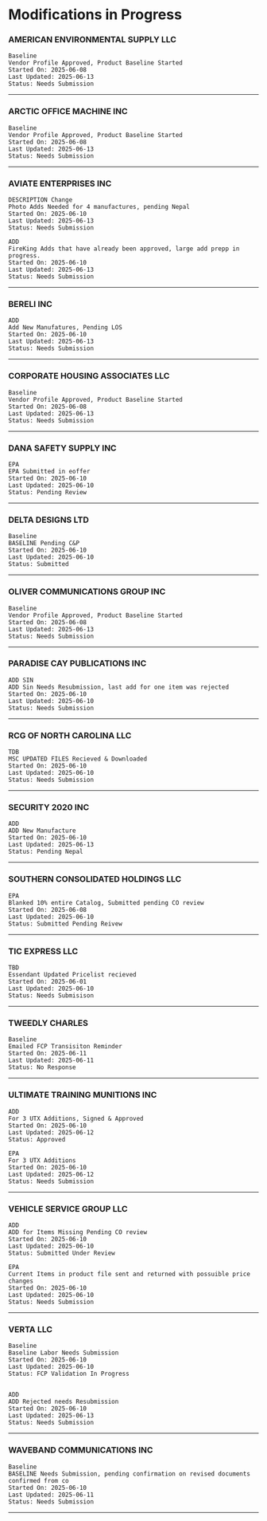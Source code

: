 # Modifications in Progress

### AMERICAN ENVIRONMENTAL SUPPLY LLC
```code
Baseline 
Vendor Profile Approved, Product Baseline Started
Started On: 2025-06-08
Last Updated: 2025-06-13
Status: Needs Submission

```

---
### ARCTIC OFFICE MACHINE INC
```code
Baseline 
Vendor Profile Approved, Product Baseline Started
Started On: 2025-06-08
Last Updated: 2025-06-13
Status: Needs Submission

```

---
### AVIATE ENTERPRISES INC
```code
DESCRIPTION Change
Photo Adds Needed for 4 manufactures, pending Nepal
Started On: 2025-06-10
Last Updated: 2025-06-13
Status: Needs Submission

```


```code
ADD
FireKing Adds that have already been approved, large add prepp in progress. 
Started On: 2025-06-10
Last Updated: 2025-06-13
Status: Needs Submission

```

---
### BERELI INC
```code
ADD 
Add New Manufatures, Pending LOS
Started On: 2025-06-10
Last Updated: 2025-06-13
Status: Needs Submission

```

---
### CORPORATE HOUSING ASSOCIATES LLC
```code
Baseline 
Vendor Profile Approved, Product Baseline Started
Started On: 2025-06-08
Last Updated: 2025-06-13
Status: Needs Submission

```

---
### DANA SAFETY SUPPLY INC
```code
EPA
EPA Submitted in eoffer
Started On: 2025-06-10
Last Updated: 2025-06-10
Status: Pending Review

```

---
### DELTA DESIGNS LTD
```code
Baseline
BASELINE Pending C&P
Started On: 2025-06-10
Last Updated: 2025-06-10
Status: Submitted

```

---
### OLIVER COMMUNICATIONS GROUP INC
```code
Baseline 
Vendor Profile Approved, Product Baseline Started
Started On: 2025-06-08
Last Updated: 2025-06-13
Status: Needs Submission

```

---
### PARADISE CAY PUBLICATIONS INC
```code
ADD SIN
ADD Sin Needs Resubmission, last add for one item was rejected 
Started On: 2025-06-10
Last Updated: 2025-06-10
Status: Needs Submission

```

---
### RCG OF NORTH CAROLINA LLC
```code
TDB
MSC UPDATED FILES Recieved & Downloaded
Started On: 2025-06-10
Last Updated: 2025-06-10
Status: Needs Submission

```

---
### SECURITY 2020 INC
```code
ADD
ADD New Manufacture
Started On: 2025-06-10
Last Updated: 2025-06-13
Status: Pending Nepal

```

---
### SOUTHERN CONSOLIDATED HOLDINGS LLC
```code
EPA
Blanked 10% entire Catalog, Submitted pending CO review
Started On: 2025-06-08
Last Updated: 2025-06-10
Status: Submitted Pending Reivew

```

---
### TIC EXPRESS LLC
```code
TBD
Essendant Updated Pricelist recieved 
Started On: 2025-06-01
Last Updated: 2025-06-10
Status: Needs Submisison

```

---
### TWEEDLY CHARLES
```code
Baseline
Emailed FCP Transisiton Reminder
Started On: 2025-06-11
Last Updated: 2025-06-11
Status: No Response

```

---
### ULTIMATE TRAINING MUNITIONS INC
```code
ADD
For 3 UTX Additions, Signed & Approved
Started On: 2025-06-10
Last Updated: 2025-06-12
Status: Approved

```

```code
EPA
For 3 UTX Additions
Started On: 2025-06-10
Last Updated: 2025-06-12
Status: Needs Submission

```

---
### VEHICLE SERVICE GROUP LLC
```code
ADD
ADD for Items Missing Pending CO review
Started On: 2025-06-10
Last Updated: 2025-06-10
Status: Submitted Under Review

```

```code
EPA
Current Items in product file sent and returned with possuible price changes
Started On: 2025-06-10
Last Updated: 2025-06-10
Status: Needs Submission

```

---
### VERTA LLC
```code
Baseline
Baseline Labor Needs Submission 
Started On: 2025-06-10
Last Updated: 2025-06-10
Status: FCP Validation In Progress


```


```code
ADD
ADD Rejected needs Resubmission  
Started On: 2025-06-10
Last Updated: 2025-06-13
Status: Needs Submission

```

---
### WAVEBAND COMMUNICATIONS INC
```code
Baseline
BASELINE Needs Submission, pending confirmation on revised documents confirmed from co
Started On: 2025-06-10
Last Updated: 2025-06-11
Status: Needs Submission

```

---

